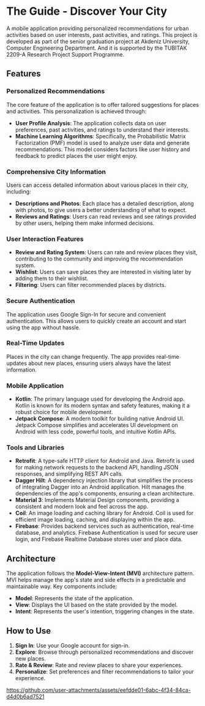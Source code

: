 
# The Guide - Discover Your City

A mobile application providing personalized recommendations for urban activities based on user interests, past activities, and ratings. This project is developed as part of the senior graduation project at Akdeniz University, Computer Engineering Department. And it is supported by the TUBITAK 2209-A Research Project Support Programme.

## Features
### Personalized Recommendations
The core feature of the application is to offer tailored suggestions for places and activities. This personalization is achieved through:

- **User Profile Analysis**: The application collects data on user preferences, past activities, and ratings to understand their interests.
- **Machine Learning Algorithms**: Specifically, the Probabilistic Matrix Factorization (PMF) model is used to analyze user data and generate recommendations. This model considers factors like user history and feedback to predict places the user might enjoy.

### Comprehensive City Information
Users can access detailed information about various places in their city, including:

- **Descriptions and Photos**: Each place has a detailed description, along with photos, to give users a better understanding of what to expect.
- **Reviews and Ratings**: Users can read reviews and see ratings provided by other users, helping them make informed decisions.

### User Interaction Features
- **Review and Rating System**: Users can rate and review places they visit, contributing to the community and improving the recommendation system.
- **Wishlist**: Users can save places they are interested in visiting later by adding them to their wishlist.
- **Filtering**: Users can filter recommended places by districts.

### Secure Authentication
The application uses Google Sign-In for secure and convenient authentication. This allows users to quickly create an account and start using the app without hassle.

### Real-Time Updates
Places in the city can change frequently. The app provides real-time updates about new places, ensuring users always have the latest information.

### Mobile Application

- **Kotlin**: The primary language used for developing the Android app. Kotlin is known for its modern syntax and safety features, making it a robust choice for mobile development.
- **Jetpack Compose**: A modern toolkit for building native Android UI. Jetpack Compose simplifies and accelerates UI development on Android with less code, powerful tools, and intuitive Kotlin APIs.

### Tools and Libraries

- **Retrofit**: A type-safe HTTP client for Android and Java. Retrofit is used for making network requests to the backend API, handling JSON responses, and simplifying REST API calls.
- **Dagger Hilt**: A dependency injection library that simplifies the process of integrating Dagger into an Android application. Hilt manages the dependencies of the app's components, ensuring a clean architecture.
- **Material 3**: Implements Material Design components, providing a consistent and modern look and feel across the app.
- **Coil**: An image loading and caching library for Android. Coil is used for efficient image loading, caching, and displaying within the app.
- **Firebase**: Provides backend services such as authentication, real-time database, and analytics. Firebase Authentication is used for secure user login, and Firebase Realtime Database stores user and place data.

## Architecture

The application follows the **Model-View-Intent (MVI)** architecture pattern. MVI helps manage the app's state and side effects in a predictable and maintainable way. Key components include:

- **Model**: Represents the state of the application.
- **View**: Displays the UI based on the state provided by the model.
- **Intent**: Represents the user's intention, triggering changes in the state.

## How to Use

1. **Sign In**: Use your Google account for sign-in.
2. **Explore**: Browse through personalized recommendations and discover new places.
3. **Rate & Review**: Rate and review places to share your experiences.
4. **Personalize**: Set preferences and filter recommendations to tailor your experience.


https://github.com/user-attachments/assets/eefdde01-6abc-4f34-84ca-d4d0b6ad7521

